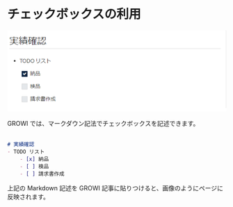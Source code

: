 # チェックボックスの利用

![checkbox](./images/checkbox.png)

GROWI では、マークダウン記法でチェックボックスを記述できます。

```markdown

# 実績確認
- TODO リスト
    - [x] 納品
    - [ ] 検品
    - [ ] 請求書作成

```

上記の Markdown 記述を GROWI 記事に貼りつけると、画像のようにページに反映されます。
